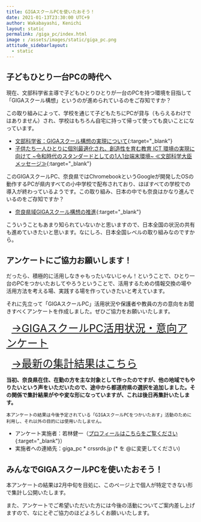 ```yaml
---
title: GIGAスクールPCを使いたおそう！
date: 2021-01-13T23:30:00 UTC+9
author: Wakabayashi, Kenichi
layout: static
permalink: /giga_pc/index.html
image : /assets/images/static/giga_pc.png
attitude_sidebarlayout:
  - static
---
```

## 子どもひとり一台PCの時代へ
現在、文部科学省主導で子どもひとりひとりが一台のPCを持つ環境を目指して「GIGAスクール構想」というのが進められているのをご存知ですか？

この取り組みによって、学校を通じて子どもたちにPCが貸与（もらえるわけではありません）され、学校はもちろん自宅に持って帰って使っても良いことになっています。

- [文部科学省：GIGAスクール構想の実現について](https://www.mext.go.jp/a_menu/other/index_00001.htm){:target="_blank"}
- [子供たち一人ひとりに個別最適化され、創造性を育む教育 ICT 環境の実現に向けて ~令和時代のスタンダードとしての1人1台端末環境~ ≪文部科学大臣メッセージ≫](https://www.mext.go.jp/content/20191225-mxt_syoto01_000003278_03.pdf){:target="_blank"}

このGIGAスクールPC、奈良県ではChromebookというGoogleが開発したOSの動作するPCが県内すべての小中学校で配布されており、ほぼすべての学校での導入が終わっているようです。この取り組み、日本の中でも奈良はかなり進んでいるのをご存知ですか？

- [奈良県域GIGAスクール構想の推進](http://www.e-net.nara.jp/kenkyo/index.cfm/27,2191,109,html){:target="_blank"}

こういうこともあまり知られていないかと思いますので、日本全国の状況の共有も進めていきたいと思います。なにしろ、日本全国レベルの取り組みなのですから。

## アンケートにご協力お願いします！
だったら、積極的に活用しなきゃもったいないじゃん！ということで、ひとり一台のPCをつかいたおしてやろうということで、活用するための情報交換の場や活用方法を考える場、実践する場を作っていきたいと考えています。

それに先立って「GIGAスクールPC」活用状況や保護者や教員の方の意向をお聞きすべくアンケートを作成しました。ぜひご協力をお願いいたします。

<a href="https://forms.gle/ErWzBFaJ2jyDYNNG7" target="_blank" style="font-size:2em; padding:0.5em; margin: 10px 0">→GIGAスクールPC活用状況・意向アンケート</a>

<a href="https://docs.google.com/forms/d/e/1FAIpQLSf62jpt1k_d1b-L8QjKUXKAPlYcqeEOvYexaHYtRag5sVQU5A/viewanalytics" target="_blank"  style="font-size:2em; padding:0.5em; margin: 20px 0 0 0">→最新の集計結果はこちら</a>

**当初、奈良県在住、在勤の方を主な対象として作ったのですが、他の地域でもやりたいという声をいただいたので、途中から都道府県の選択を追加しました。その関係で集計結果がやや変な形になっていますが、これは後日再集計いたします。**

```
本アンケートの結果は今後予定されている「GIGAスクールPCをつかいたおす」活動のために利用し、それ以外の目的には使用いたしません。
```

- アンケート実施者：若林健一（[プロフィールはこちらをご覧ください](https://crssrds.jp/aboutme/){:target="_blank"}）
- 実施者への連絡先：giga_pc * crssrds.jp (* を @に変更してください)

## みんなでGIGAスクールPCを使いたおそう！
本アンケートの結果は2月中旬を目処に、このページ上で個人が特定できない形で集計し公開いたします。

また、アンケートでご希望いただいた方には今後の活動についてご案内差し上げますので、なにとぞご協力のほどよろしくお願いいたします。